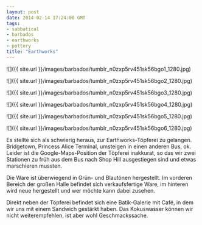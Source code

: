 ```yaml
---
layout: post
date: 2014-02-14 17:24:00 GMT
tags:
- sabbatical
- barbados
- earthworks
- pottery
title: "Earthworks"
---
```

![]({{ site.url }}/images/barbados/tumblr_n0zxp5rv451sk56bgo1_1280.jpg)

![]({{ site.url }}/images/barbados/tumblr_n0zxp5rv451sk56bgo2_1280.jpg)

![]({{ site.url }}/images/barbados/tumblr_n0zxp5rv451sk56bgo3_1280.jpg)

![]({{ site.url }}/images/barbados/tumblr_n0zxp5rv451sk56bgo4_1280.jpg)

![]({{ site.url }}/images/barbados/tumblr_n0zxp5rv451sk56bgo5_1280.jpg)

![]({{ site.url }}/images/barbados/tumblr_n0zxp5rv451sk56bgo6_1280.jpg)

Es stellte sich als schwierig heraus, zur Earthworks-Töpferei zu gelangen. Bridgetown, Princess Alice Terminal, umsteigen in einen anderen Bus, ok. Leider ist die Google-Maps-Position der Töpferei inakkurat, so das wir zwei Stationen zu früh aus dem Bus nach Shop Hill ausgestiegen sind und etwas marschieren mussten.

Die Ware ist überwiegend in Grün- und Blautönen hergestellt. Im vorderen Bereich der großen Halle befindet sich verkaufsfertige Ware, im hinteren wird neue hergestellt und wer möchte kann dabei zusehen.

Direkt neben der Töpferei befindet sich eine Batik-Galerie mit Café, in dem wir uns mit einem Sandwich gestärkt haben. Das Kokuswasser können wir nicht weiterempfehlen, ist aber wohl Geschmackssache.
